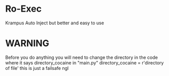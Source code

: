 # Ro-Exec
Krampus Auto Inject but better and easy to use



# WARNING

Before you do anything you will need to change the directory in the code where it says directory_cocaine in "main.py" directory_cocaine = r'directory of file' this is just a failsafe ngl
